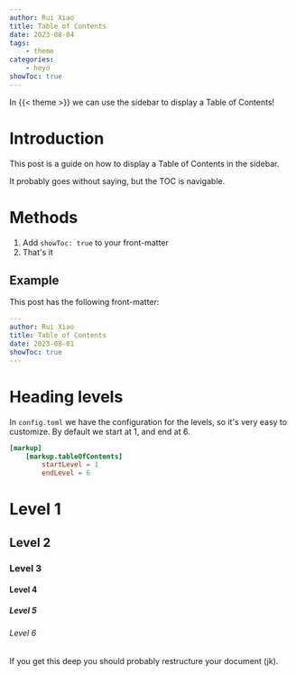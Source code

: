 ```yaml
---
author: Rui Xiao
title: Table of Contents
date: 2023-08-04
tags: 
    - theme
categories:
    - heyo
showToc: true
---
```


In {{< theme >}} we can use the sidebar to display a Table of Contents!

<!--more-->

# Introduction

This post is a guide on how to display a Table of Contents in the sidebar.

It probably goes without saying, but the TOC is navigable.

# Methods

1. Add `showToc: true` to your front-matter
2. That's it

## Example

This post has the following front-matter:

```yaml
---
author: Rui Xiao
title: Table of Contents
date: 2023-08-01
showToc: true
---
```

# Heading levels

In `config.toml` we have the configuration for the levels, so it's very easy to customize. By default we start at 1, and end at 6.

```toml
[markup]
    [markup.tableOfContents]
        startLevel = 1
        endLevel = 6
```

# Level 1

## Level 2

### Level 3

#### Level 4

##### Level 5

###### Level 6

If you get this deep you should probably restructure your document (jk).